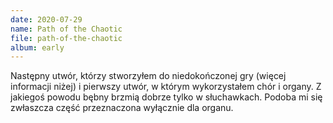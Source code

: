 ```yaml
---
date: 2020-07-29
name: Path of the Chaotic
file: path-of-the-chaotic
album: early
---
```


Następny utwór, którzy stworzyłem do niedokończonej gry (więcej informacji niżej) i pierwszy utwór, w którym wykorzystałem chór i organy. Z jakiegoś powodu bębny brzmią dobrze tylko w słuchawkach. Podoba mi się zwłaszcza część przeznaczona wyłącznie dla organu.
